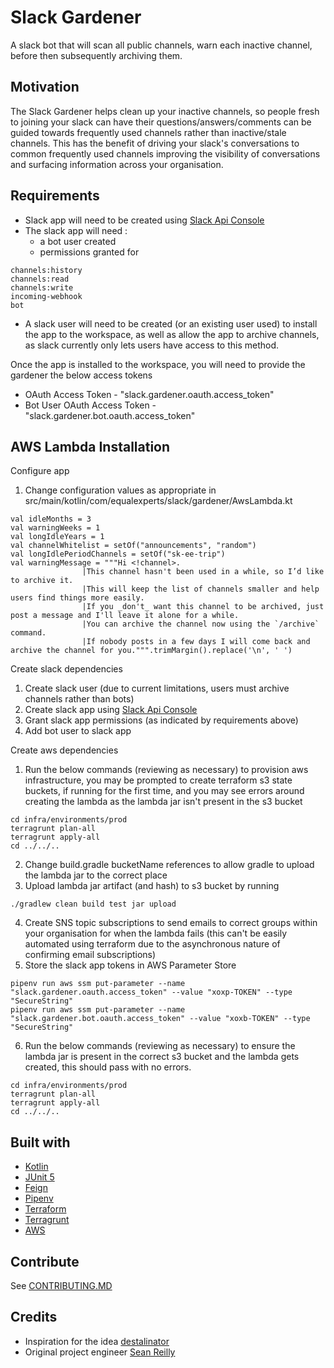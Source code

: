# Slack Gardener
A slack bot that will scan all public channels, warn each inactive channel, before then subsequently archiving them.

## Motivation
The Slack Gardener helps clean up your inactive channels, so people fresh to joining your slack can have their questions/answers/comments can be guided towards frequently used channels rather than inactive/stale channels.
This has the benefit of driving your slack's conversations to common frequently used channels improving the visibility of conversations and surfacing information across your organisation.


## Requirements
- Slack app will need to be created using [Slack Api Console](https://api.slack.com/apps?new_app=1)
- The slack app will need :
    - a bot user created
    - permissions granted for 
```
channels:history
channels:read
channels:write
incoming-webhook
bot
```
- A slack user will need to be created (or an existing user used) to install the app to the workspace, as well as allow the app to archive channels, as slack currently only lets users have access to this method.

Once the app is installed to the workspace, you will need to provide the gardener the below access tokens 

* OAuth Access Token - "slack.gardener.oauth.access_token"
* Bot User OAuth Access Token - "slack.gardener.bot.oauth.access_token"


## AWS Lambda Installation

Configure app
1. Change configuration values as appropriate in src/main/kotlin/com/equalexperts/slack/gardener/AwsLambda.kt
```
val idleMonths = 3
val warningWeeks = 1
val longIdleYears = 1
val channelWhitelist = setOf("announcements", "random")
val longIdlePeriodChannels = setOf("sk-ee-trip")
val warningMessage = """Hi <!channel>.
                |This channel hasn't been used in a while, so I’d like to archive it.
                |This will keep the list of channels smaller and help users find things more easily.
                |If you _don't_ want this channel to be archived, just post a message and I'll leave it alone for a while.
                |You can archive the channel now using the `/archive` command.
                |If nobody posts in a few days I will come back and archive the channel for you.""".trimMargin().replace('\n', ' ')
```


Create slack dependencies
1. Create slack user (due to current limitations, users must archive channels rather than bots)
2. Create slack app using [Slack Api Console](https://api.slack.com/apps?new_app=1) 
3. Grant slack app permissions (as indicated by requirements above)
4. Add bot user to slack app

Create aws dependencies
1. Run the below commands (reviewing as necessary) to provision aws infrastructure, you may be prompted to create terraform s3 state buckets, if running for the first time, and you may see errors around creating the lambda as the lambda jar isn't present in the s3 bucket
```
cd infra/environments/prod
terragrunt plan-all
terragrunt apply-all
cd ../../..
```
2. Change build.gradle bucketName references to allow gradle to upload the lambda jar to the correct place
3. Upload lambda jar artifact (and hash) to s3 bucket by running
```
./gradlew clean build test jar upload
```
4. Create SNS topic subscriptions to send emails to correct groups within your organisation for when the lambda fails (this can't be easily automated using terraform due to the asynchronous nature of confirming email subscriptions)
5. Store the slack app tokens in AWS Parameter Store
```
pipenv run aws ssm put-parameter --name "slack.gardener.oauth.access_token" --value "xoxp-TOKEN" --type "SecureString"
pipenv run aws ssm put-parameter --name "slack.gardener.bot.oauth.access_token" --value "xoxb-TOKEN" --type "SecureString"
```
6. Run the below commands (reviewing as necessary) to ensure the lambda jar is present in the correct s3 bucket and the lambda gets created, this should pass with no errors.
```
cd infra/environments/prod
terragrunt plan-all
terragrunt apply-all
cd ../../..
```


## Built with

- [Kotlin](https://kotlinlang.org/)
- [JUnit 5](https://junit.org/junit5/)
- [Feign](https://github.com/OpenFeign/feign)
- [Pipenv](https://github.com/pypa/pipenv)
- [Terraform](https://terraform.io)
- [Terragrunt](https://github.com/gruntwork-io/terragrunt)
- [AWS](https://aws.amazon.com/)

## Contribute

See [CONTRIBUTING.MD](CONTRIBUTING.MD)

## Credits

- Inspiration for the idea [destalinator](https://github.com/randsleadershipslack/destalinator)
- Original project engineer [Sean Reilly](https://twitter.com/seanjreilly)
 
